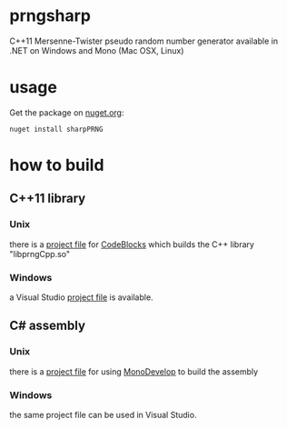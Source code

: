# prngsharp

C++11 Mersenne-Twister pseudo random number generator available in .NET on
Windows and Mono (Mac OSX, Linux)

# usage

Get the package on [nuget.org](https://www.nuget.org/packages/sharpPRNG/):

```nuget install sharpPRNG```

# how to build

## C++11 library

### Unix
there is a [project file](prngCpp/prngCpp.cbp) for [CodeBlocks](http://www.codeblocks.org/) which builds the C++ library
"libprngCpp.so"

### Windows
a Visual Studio [project file](prngCpp/w32/w32.sln) is available.


## C# assembly

### Unix
there is a [project file](sharpPRNG/sharpPRNG.sln) for using [MonoDevelop](http://www.monodevelop.com/) to build the assembly

### Windows
the same project file can be used in Visual Studio.
